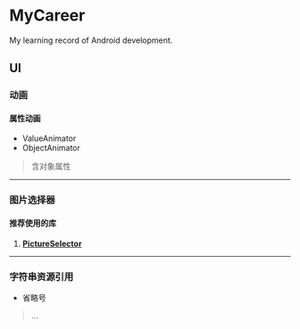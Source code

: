 # MyCareer
My learning record of Android development.

## UI 
### 动画
#### 属性动画
* ValueAnimator
* ObjectAnimator
> 含对象属性
---
### 图片选择器
#### 推荐使用的库
1. [__PictureSelector__](https://github.com/LuckSiege/PictureSelector)
---
### 字符串资源引用
* 省略号
> …
